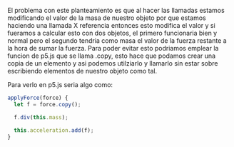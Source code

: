 El problema con este planteamiento es que al hacer las llamadas estamos modificando el valor de la masa de nuestro objeto por que estamos haciendo una llamada X referencia entonces esto modifica el valor y si fueramos a calcular esto con dos objetos, el primero funcionaria bien y normal pero el segundo tendria como masa el valor de la fuerza restante a la hora de sumar la fuerza. Para poder evitar esto podriamos emplear la funcion de p5.js que se llama .copy, esto hace que podamos crear una copia de un elemento y asi podemos utilziarlo y llamarlo sin estar sobre escribiendo elementos de nuestro objeto como tal.

Para verlo en p5.js seria algo como:

```js
applyForce(force) {
  let f = force.copy();

  f.div(this.mass);

  this.acceleration.add(f);
}
```
